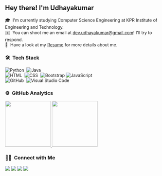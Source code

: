 
<h2>Hey there! I'm Udhayakumar</h2>

🎓 &nbsp;I'm currently studying Computer Science Engineering at KPR Institute of Engineering and Technology.\
✉️ &nbsp;You can shoot me an email at dev.udhayakumar@gmail.com! I'll try to respond.\
📄 &nbsp;Have a look at my [Resume](https://drive.google.com/file/d/1KnIaJdtu-YmgH2nJzAMh3QXkqUnAQxNa/view?usp=sharing) for more details about me.



### 🛠 &nbsp;Tech Stack

![Python](https://img.shields.io/badge/-Python-05122A?style=flat&logo=python)&nbsp;
![Java](https://img.shields.io/badge/-Java-05122A?style=flat&logo=Java&logoColor=FFA518)&nbsp;\
![HTML](https://img.shields.io/badge/-HTML-05122A?style=flat&logo=HTML5)&nbsp;
![CSS](https://img.shields.io/badge/-CSS-05122A?style=flat&logo=CSS3&logoColor=1572B6)&nbsp;
![Bootstrap](https://img.shields.io/badge/-Bootstrap-05122A?style=flat&logo=bootstrap&logoColor=563D7C)
![JavaScript](https://img.shields.io/badge/-JavaScript-05122A?style=flat&logo=javascript)&nbsp;\
![GitHub](https://img.shields.io/badge/-GitHub-05122A?style=flat&logo=github)&nbsp;
![Visual Studio Code](https://img.shields.io/badge/-Visual%20Studio%20Code-05122A?style=flat&logo=visual-studio-code&logoColor=007ACC)&nbsp;



### ⚙️ &nbsp;GitHub Analytics

<p align="left">
<a href="https://github.com/udhay5021">
  <img height="150em" src="https://github-readme-stats-eight-theta.vercel.app/api?username=udhay5021&show_icons=true&theme=algolia&include_all_commits=true&count_private=true"/>
  <img height="150em" src="https://github-readme-stats-eight-theta.vercel.app/api/top-langs/?username=udhay5021&layout=compact&langs_count=8&theme=algolia"/>
</a>
</p>

### 🤝🏻 &nbsp;Connect with Me

<p align="left">
<a href="https://www.linkedin.com/in/udhayakumar-t-a0a782191/"><img src="https://img.shields.io/badge/-Udhayakumar-0077B5?style=flat&logo=Linkedin&logoColor=white"/></a>
<a href="mailto:dev.udhayakumar@gmail.com"><img src="https://img.shields.io/badge/-dev.udhayakumar-D14836?style=flat&logo=Gmail&logoColor=white"/></a>
<a href="https://www.instagram.com/udhay_5021/"><img src="https://img.shields.io/badge/-@udhay_5021-E4405F?style=flat&logo=Instagram&logoColor=white"/></a>
<a href="https://twitter.com/udhay_5021"><img src="https://img.shields.io/badge/-@udhay_5021-1877F2?style=flat&logo=twitter&logoColor=white"/></a>
</p>
